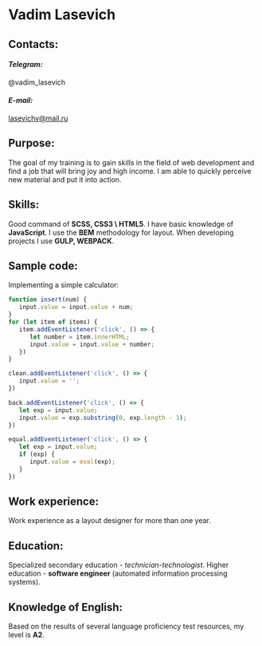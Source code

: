 # Vadim Lasevich
## Contacts:
#### _Telegram:_ 
@vadim_lasevich
#### _E-mail:_
lasevichv@mail.ru
## Purpose:
The goal of my training is to gain skills in the field of web development and find a 
job that will bring joy and high income. I am able to quickly perceive new material and put it into action.  
## Skills:
Good command of **SCSS, CSS3 \ HTML5**. I have basic knowledge of **JavaScript**. I use the **BEM** methodology for layout. When developing projects I use **GULP, WEBPACK**.
## Sample code:
Implementing a simple calculator:

```javascript
function insert(num) {
   input.value = input.value + num;
}
for (let item of items) {
   item.addEventListener('click', () => {
      let number = item.innerHTML;
      input.value = input.value + number;
   })
}

clean.addEventListener('click', () => {
   input.value = '';
})

back.addEventListener('click', () => {
   let exp = input.value;
   input.value = exp.substring(0, exp.length - 1);
})

equal.addEventListener('click', () => {
   let exp = input.value;
   if (exp) {
      input.value = eval(exp);
   }
})
```
## Work experience:
Work experience as a layout designer for more than one year.
## Education:
Specialized secondary education - _technician-technologist_. 
Higher education - 
**software engineer** (automated information processing systems).
## Knowledge of English:
Based on the results of several language proficiency test resources, my level is **A2**.

